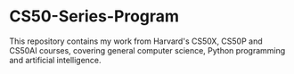 # CS50-Series-Program
This repository contains my work from Harvard's CS50X, CS50P and CS50AI courses, covering general computer science, Python programming and artificial intelligence.
